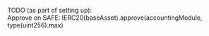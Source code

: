 TODO (as part of setting up):  
Approve on SAFE: IERC20(baseAsset).approve(accountingModule, type(uint256).max)
